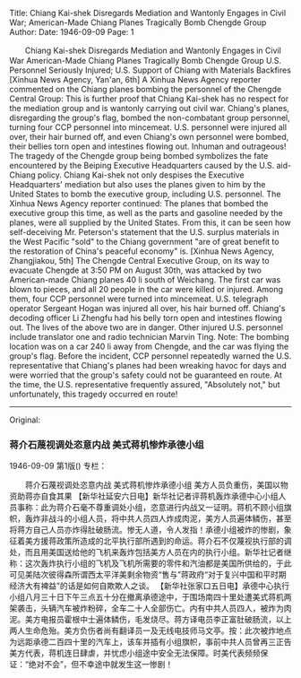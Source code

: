 Title: Chiang Kai-shek Disregards Mediation and Wantonly Engages in Civil War; American-Made Chiang Planes Tragically Bomb Chengde Group
Author:
Date: 1946-09-09
Page: 1

　　Chiang Kai-shek Disregards Mediation and Wantonly Engages in Civil War
    American-Made Chiang Planes Tragically Bomb Chengde Group
    U.S. Personnel Seriously Injured; U.S. Support of Chiang with Materials Backfires
    [Xinhua News Agency, Yan'an, 6th] A Xinhua News Agency reporter commented on the Chiang planes bombing the personnel of the Chengde Central Group: This is further proof that Chiang Kai-shek has no respect for the mediation group and is wantonly carrying out civil war. Chiang's planes, disregarding the group's flag, bombed the non-combatant group personnel, turning four CCP personnel into mincemeat. U.S. personnel were injured all over, their hair burned off, and even Chiang's own personnel were bombed, their bellies torn open and intestines flowing out. Inhuman and outrageous! The tragedy of the Chengde group being bombed symbolizes the fate encountered by the Beiping Executive Headquarters caused by the U.S. aid-Chiang policy. Chiang Kai-shek not only despises the Executive Headquarters' mediation but also uses the planes given to him by the United States to bomb the executive group, including U.S. personnel. The Xinhua News Agency reporter continued: The planes that bombed the executive group this time, as well as the parts and gasoline needed by the planes, were all supplied by the United States. From this, it can be seen how self-deceiving Mr. Peterson's statement that the U.S. surplus materials in the West Pacific "sold" to the Chiang government "are of great benefit to the restoration of China's peaceful economy" is.
    [Xinhua News Agency, Zhangjiakou, 5th] The Chengde Central Executive Group, on its way to evacuate Chengde at 3:50 PM on August 30th, was attacked by two American-made Chiang planes 40 li south of Weichang. The first car was blown to pieces, and all 20 people in the car were killed or injured. Among them, four CCP personnel were turned into mincemeat. U.S. telegraph operator Sergeant Hogan was injured all over, his hair burned off. Chiang's decoding officer Li Zhengfu had his belly torn open and intestines flowing out. The lives of the above two are in danger. Other injured U.S. personnel include translator one and radio technician Marvin Ting. Note: The bombing location was on a car 240 li away from Chengde, and the car was flying the group's flag. Before the incident, CCP personnel repeatedly warned the U.S. representative that Chiang's planes had been wreaking havoc for days and were worried that the group's safety could not be guaranteed en route. At the time, the U.S. representative frequently assured, "Absolutely not," but unfortunately, this tragedy occurred en route!



<hr /> 

Original: 


### 蒋介石蔑视调处恣意内战  美式蒋机惨炸承德小组

1946-09-09
第1版()
专栏：

　　蒋介石蔑视调处恣意内战
    美式蒋机惨炸承德小组
    美方人员负重伤，美国以物资助蒋亦自食其果
    【新华社延安六日电】新华社记者评蒋机轰炸承德中心小组人员事称：此为蒋介石毫不尊重调处小组，恣意进行内战又一证明。蒋机不顾小组旗帜，轰炸非战斗的小组人员，将中共人员四人炸成肉泥，美方人员遍体鳞伤，甚至将蒋方自己人员亦炸得肚破肠流。惨无人道，令人发指！承德小组被炸的惨剧，象征着美方援蒋政策所造成的北平执行部所遇到的命运。蒋介石不仅蔑视执行部的调处，而且用美国送给他的飞机来轰炸包括美方人员在内的执行小组。新华社记者继称：这次轰炸执行小组的飞机及飞机所需要的零件和汽油都是美国所供给的，于此可见美陆次彼得森所谓西太平洋美剩余物资“售与”蒋政府“对于复兴中国和平时期经济大有裨益”的话是如何自欺欺人之谈。
    【新华社张家口五日电】承德中心执行小组八月三十日下午三点五十分在撤离承德途中，于围场南四十里处遭美式蒋机两架袭击，头辆汽车被炸粉碎，全车二十人全部伤亡。内有中共人员四人，被炸为肉泥。美方电报员霍根中士遍体鳞伤，毛发烧尽。蒋方译电员李正富肚破肠流，以上两人生命危殆。美方负伤者尚有翻译员一及无线电技师马文亭。按：此次被炸地点为远距承德二百四十里的汽车上，该车并插有小组旗帜，事前中共人员曾再三正告美方代表，蒋机连日肆虐，并忧虑小组途中安全无法保障。时美代表频频保证：“绝对不会”，但不幸途中就发生这一惨剧！

